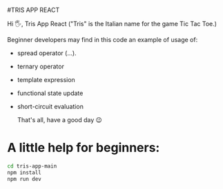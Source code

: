 #TRIS APP REACT

Hi 🖐️, Tris App React ("Tris" is the Italian name for the game Tic Tac Toe.)

Beginner developers may find in this code an example of usage of:

- spread operator (...).
- ternary operator
- template expression
- functional state update
- short-circuit evaluation

  That's all, have a good day 😉

# A little help for beginners:

```sh
cd tris-app-main
npm install
npm run dev
```
